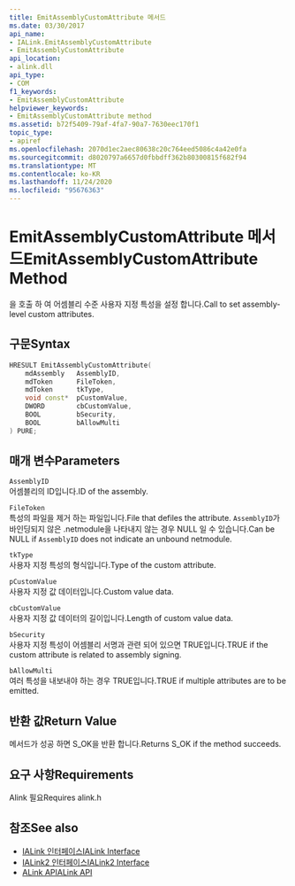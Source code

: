 ```yaml
---
title: EmitAssemblyCustomAttribute 메서드
ms.date: 03/30/2017
api_name:
- IALink.EmitAssemblyCustomAttribute
- EmitAssemblyCustomAttribute
api_location:
- alink.dll
api_type:
- COM
f1_keywords:
- EmitAssemblyCustomAttribute
helpviewer_keywords:
- EmitAssemblyCustomAttribute method
ms.assetid: b72f5409-79af-4fa7-90a7-7630eec170f1
topic_type:
- apiref
ms.openlocfilehash: 2070d1ec2aec80638c20c764eed5086c4a42e0fa
ms.sourcegitcommit: d8020797a6657d0fbbdff362b80300815f682f94
ms.translationtype: MT
ms.contentlocale: ko-KR
ms.lasthandoff: 11/24/2020
ms.locfileid: "95676363"
---
```

# <a name="emitassemblycustomattribute-method"></a><span data-ttu-id="1a73a-102">EmitAssemblyCustomAttribute 메서드</span><span class="sxs-lookup"><span data-stu-id="1a73a-102">EmitAssemblyCustomAttribute Method</span></span>

<span data-ttu-id="1a73a-103">을 호출 하 여 어셈블리 수준 사용자 지정 특성을 설정 합니다.</span><span class="sxs-lookup"><span data-stu-id="1a73a-103">Call to set assembly-level custom attributes.</span></span>  
  
## <a name="syntax"></a><span data-ttu-id="1a73a-104">구문</span><span class="sxs-lookup"><span data-stu-id="1a73a-104">Syntax</span></span>  
  
```cpp  
HRESULT EmitAssemblyCustomAttribute(  
    mdAssembly   AssemblyID,  
    mdToken      FileToken,  
    mdToken      tkType,  
    void const*  pCustomValue,  
    DWORD        cbCustomValue,  
    BOOL         bSecurity,  
    BOOL         bAllowMulti  
) PURE;  
```  
  
## <a name="parameters"></a><span data-ttu-id="1a73a-105">매개 변수</span><span class="sxs-lookup"><span data-stu-id="1a73a-105">Parameters</span></span>  

 `AssemblyID`  
 <span data-ttu-id="1a73a-106">어셈블리의 ID입니다.</span><span class="sxs-lookup"><span data-stu-id="1a73a-106">ID of the assembly.</span></span>  
  
 `FileToken`  
 <span data-ttu-id="1a73a-107">특성의 파일을 제거 하는 파일입니다.</span><span class="sxs-lookup"><span data-stu-id="1a73a-107">File that defiles the attribute.</span></span> <span data-ttu-id="1a73a-108">`AssemblyID`가 바인딩되지 않은 .netmodule을 나타내지 않는 경우 NULL 일 수 있습니다.</span><span class="sxs-lookup"><span data-stu-id="1a73a-108">Can be NULL if `AssemblyID` does not indicate an unbound netmodule.</span></span>  
  
 `tkType`  
 <span data-ttu-id="1a73a-109">사용자 지정 특성의 형식입니다.</span><span class="sxs-lookup"><span data-stu-id="1a73a-109">Type of the custom attribute.</span></span>  
  
 `pCustomValue`  
 <span data-ttu-id="1a73a-110">사용자 지정 값 데이터입니다.</span><span class="sxs-lookup"><span data-stu-id="1a73a-110">Custom value data.</span></span>  
  
 `cbCustomValue`  
 <span data-ttu-id="1a73a-111">사용자 지정 값 데이터의 길이입니다.</span><span class="sxs-lookup"><span data-stu-id="1a73a-111">Length of custom value data.</span></span>  
  
 `bSecurity`  
 <span data-ttu-id="1a73a-112">사용자 지정 특성이 어셈블리 서명과 관련 되어 있으면 TRUE입니다.</span><span class="sxs-lookup"><span data-stu-id="1a73a-112">TRUE if the custom attribute is related to assembly signing.</span></span>  
  
 `bAllowMulti`  
 <span data-ttu-id="1a73a-113">여러 특성을 내보내야 하는 경우 TRUE입니다.</span><span class="sxs-lookup"><span data-stu-id="1a73a-113">TRUE if multiple attributes are to be emitted.</span></span>  
  
## <a name="return-value"></a><span data-ttu-id="1a73a-114">반환 값</span><span class="sxs-lookup"><span data-stu-id="1a73a-114">Return Value</span></span>  

 <span data-ttu-id="1a73a-115">메서드가 성공 하면 S_OK을 반환 합니다.</span><span class="sxs-lookup"><span data-stu-id="1a73a-115">Returns S_OK if the method succeeds.</span></span>  
  
## <a name="requirements"></a><span data-ttu-id="1a73a-116">요구 사항</span><span class="sxs-lookup"><span data-stu-id="1a73a-116">Requirements</span></span>  

 <span data-ttu-id="1a73a-117">Alink 필요</span><span class="sxs-lookup"><span data-stu-id="1a73a-117">Requires alink.h</span></span>  
  
## <a name="see-also"></a><span data-ttu-id="1a73a-118">참조</span><span class="sxs-lookup"><span data-stu-id="1a73a-118">See also</span></span>

- [<span data-ttu-id="1a73a-119">IALink 인터페이스</span><span class="sxs-lookup"><span data-stu-id="1a73a-119">IALink Interface</span></span>](ialink-interface.md)
- [<span data-ttu-id="1a73a-120">IALink2 인터페이스</span><span class="sxs-lookup"><span data-stu-id="1a73a-120">IALink2 Interface</span></span>](ialink2-interface.md)
- [<span data-ttu-id="1a73a-121">ALink API</span><span class="sxs-lookup"><span data-stu-id="1a73a-121">ALink API</span></span>](index.md)
